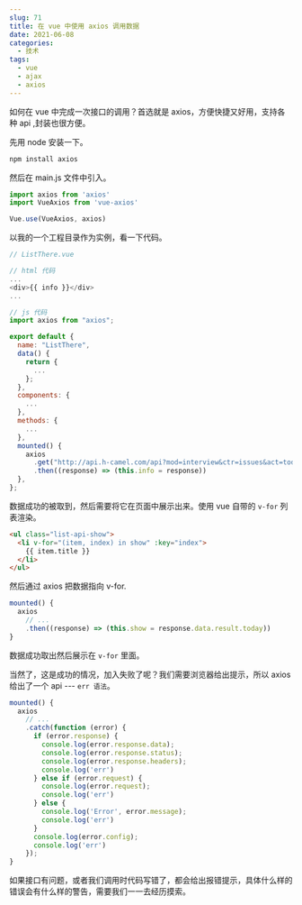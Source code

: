 ```yaml
---
slug: 71
title: 在 vue 中使用 axios 调用数据
date: 2021-06-08
categories: 
  - 技术
tags: 
  - vue
  - ajax
  - axios
---
```



如何在 vue 中完成一次接口的调用？首选就是 axios，方便快捷又好用，支持各种 api ,封装也很方便。

先用 node 安装一下。

```js
npm install axios
```

然后在 main.js 文件中引入。

```js
import axios from 'axios'
import VueAxios from 'vue-axios'

Vue.use(VueAxios, axios)
```

以我的一个工程目录作为实例，看一下代码。

```js
// ListThere.vue

// html 代码
...
<div>{{ info }}</div>
...

// js 代码
import axios from "axios";

export default {
  name: "ListThere",
  data() {
    return {
      ...
    };
  },
  components: {
    ...
  },
  methods: {
    ...
  },
  mounted() {
    axios
      .get("http://api.h-camel.com/api?mod=interview&ctr=issues&act=today")
      .then((response) => (this.info = response))
  },
};
```

数据成功的被取到，然后需要将它在页面中展示出来。使用 vue 自带的 `v-for` 列表渲染。

```html
<ul class="list-api-show">
  <li v-for="(item, index) in show" :key="index">
    {{ item.title }}
  </li>
</ul>
```

然后通过 axios 把数据指向 v-for.

```js
mounted() {
  axios
    // ...
    .then((response) => (this.show = response.data.result.today))
}
```

数据成功取出然后展示在 `v-for` 里面。

当然了，这是成功的情况，加入失败了呢？我们需要浏览器给出提示，所以 axios 给出了一个 api --- `err 语法`。

```js
mounted() {
  axios
    // ...
    .catch(function (error) {
      if (error.response) {
        console.log(error.response.data);
        console.log(error.response.status);
        console.log(error.response.headers);
        console.log('err')
      } else if (error.request) {
        console.log(error.request);
        console.log('err')
      } else {
        console.log('Error', error.message);
        console.log('err')
      }
      console.log(error.config);
      console.log('err')
    });
}
```

如果接口有问题，或者我们调用时代码写错了，都会给出报错提示，具体什么样的错误会有什么样的警告，需要我们一一去经历摸索。